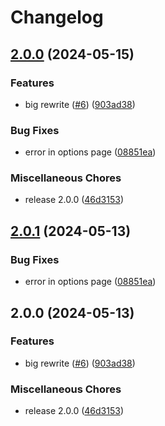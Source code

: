 # Changelog

## [2.0.0](https://github.com/phaux/telegram-send/compare/telegram-send-v2.0.1...telegram-send-v2.0.0) (2024-05-15)


### Features

* big rewrite ([#6](https://github.com/phaux/telegram-send/issues/6)) ([903ad38](https://github.com/phaux/telegram-send/commit/903ad382b35e6c2b591eb3c55f771582ec5b7171))


### Bug Fixes

* error in options page ([08851ea](https://github.com/phaux/telegram-send/commit/08851ea986f9706bb1697c0315d9bf78ab87b40b))


### Miscellaneous Chores

* release 2.0.0 ([46d3153](https://github.com/phaux/telegram-send/commit/46d3153fabc1c2ba7226efb9785a1bc3fcc373e4))

## [2.0.1](https://github.com/phaux/telegram-send/compare/v2.0.0...v2.0.1) (2024-05-13)


### Bug Fixes

* error in options page ([08851ea](https://github.com/phaux/telegram-send/commit/08851ea986f9706bb1697c0315d9bf78ab87b40b))

## 2.0.0 (2024-05-13)


### Features

* big rewrite ([#6](https://github.com/phaux/telegram-send/issues/6)) ([903ad38](https://github.com/phaux/telegram-send/commit/903ad382b35e6c2b591eb3c55f771582ec5b7171))


### Miscellaneous Chores

* release 2.0.0 ([46d3153](https://github.com/phaux/telegram-send/commit/46d3153fabc1c2ba7226efb9785a1bc3fcc373e4))
